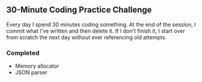 ## 30-Minute Coding Practice Challenge
Every day I spend 30 minutes coding something. At the end of the session, I commit what I've written and then delete it. If I don't finish it, I start over from scratch the next day without ever referencing old attempts.

### Completed
- Memory allocator
- JSON parser
